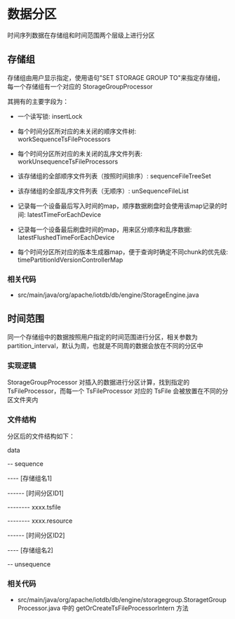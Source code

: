 <!--

    Licensed to the Apache Software Foundation (ASF) under one
    or more contributor license agreements.  See the NOTICE file
    distributed with this work for additional information
    regarding copyright ownership.  The ASF licenses this file
    to you under the Apache License, Version 2.0 (the
    "License"); you may not use this file except in compliance
    with the License.  You may obtain a copy of the License at

        http://www.apache.org/licenses/LICENSE-2.0

    Unless required by applicable law or agreed to in writing,
    software distributed under the License is distributed on an
    "AS IS" BASIS, WITHOUT WARRANTIES OR CONDITIONS OF ANY
    KIND, either express or implied.  See the License for the
    specific language governing permissions and limitations
    under the License.

-->

# 数据分区

时间序列数据在存储组和时间范围两个层级上进行分区

## 存储组

存储组由用户显示指定，使用语句"SET STORAGE GROUP TO"来指定存储组，每一个存储组有一个对应的 StorageGroupProcessor

其拥有的主要字段为：

* 一个读写锁: insertLock

* 每个时间分区所对应的未关闭的顺序文件树: workSequenceTsFileProcessors

* 每个时间分区所对应的未关闭的乱序文件列表: workUnsequenceTsFileProcessors

* 该存储组的全部顺序文件列表（按照时间排序）: sequenceFileTreeSet

* 该存储组的全部乱序文件列表（无顺序）: unSequenceFileList

* 记录每一个设备最后写入时间的map，顺序数据刷盘时会使用该map记录的时间: latestTimeForEachDevice

* 记录每一个设备最后刷盘时间的map，用来区分顺序和乱序数据: latestFlushedTimeForEachDevice

* 每个时间分区所对应的版本生成器map，便于查询时确定不同chunk的优先级: timePartitionIdVersionControllerMap


### 相关代码

* src/main/java/org/apache/iotdb/db/engine/StorageEngine.java


## 时间范围

同一个存储组中的数据按照用户指定的时间范围进行分区，相关参数为partition_interval，默认为周，也就是不同周的数据会放在不同的分区中

### 实现逻辑

StorageGroupProcessor 对插入的数据进行分区计算，找到指定的 TsFileProcessor，而每一个 TsFileProcessor 对应的 TsFile 会被放置在不同的分区文件夹内

### 文件结构

分区后的文件结构如下：

data

-- sequence

---- [存储组名1]

------ [时间分区ID1]

-------- xxxx.tsfile

-------- xxxx.resource

------ [时间分区ID2]

---- [存储组名2]

-- unsequence

### 相关代码

* src/main/java/org/apache/iotdb/db/engine/storagegroup.StoragetGroupProcessor.java 中的 getOrCreateTsFileProcessorIntern 方法
